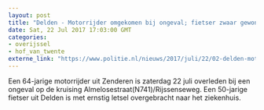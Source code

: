 ```yaml
---
layout: post
title: "Delden - Motorrijder omgekomen bij ongeval; fietser zwaar gewond"
date: Sat, 22 Jul 2017 17:03:00 GMT
categories: 
- overijssel 
- hof_van_twente 
externe_link: "https://www.politie.nl/nieuws/2017/juli/22/02-delden-motorrijder-omgekomen-bij-ongeval-fietser-zwaar-gewond.html"
---
```


Een 64-jarige motorrijder uit Zenderen is zaterdag 22 juli overleden bij een ongeval op de kruising Almelosestraat(N741)/Rijssenseweg. Een 50-jarige fietser uit Delden is met ernstig letsel overgebracht naar het ziekenhuis.
